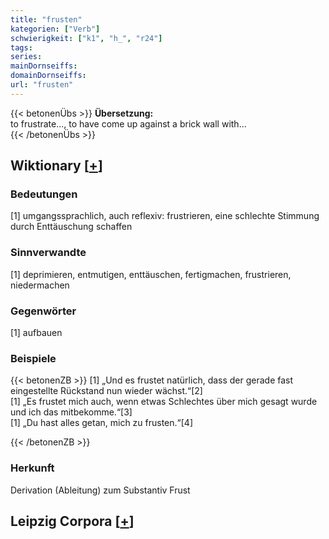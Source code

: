 ```yaml
---
title: "frusten"
kategorien: ["Verb"]
schwierigkeit: ["k1", "h_", "r24"]
tags:
series:
mainDornseiffs:
domainDornseiffs:
url: "frusten"
---
```


{{< betonenÜbs >}}
**Übersetzung:**  
to frustrate..., to have come up against a brick wall with...  
{{< /betonenÜbs >}}

## Wiktionary [[+](https://de.wiktionary.org/wiki/frusten)]

### Bedeutungen
[1] umgangssprachlich, auch reflexiv: frustrieren, eine schlechte Stimmung durch Enttäuschung schaffen  

### Sinnverwandte
[1] deprimieren, entmutigen, enttäuschen, fertigmachen, frustrieren, niedermachen  

### Gegenwörter
[1] aufbauen  

### Beispiele
{{< betonenZB >}}
[1] „Und es frustet natürlich, dass der gerade fast eingestellte Rückstand nun wieder wächst.“[2]  
[1] „Es frustet mich auch, wenn etwas Schlechtes über mich gesagt wurde und ich das mitbekomme.“[3]  
[1] „Du hast alles getan, mich zu frusten.“[4]  

{{< /betonenZB >}}
### Herkunft
Derivation (Ableitung) zum Substantiv Frust  


## Leipzig Corpora [[+](https://corpora.uni-leipzig.de/en/res?word=frusten&corpusId=deu_newscrawl-public_2018)]

